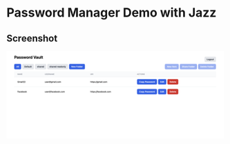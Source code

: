 # Password Manager Demo with Jazz

## Screenshot
![Password Manager Screenshot](demo.png "Screenshot")
